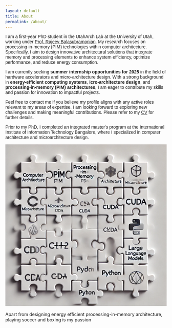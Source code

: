 ```yaml
---
layout: default
title: About
permalink: /about/
---
```

<div style="font-family: Helvetica, Arial, sans-serif;">
 I am a first-year PhD student in the UtahArch Lab at the University of Utah, working under <a href="https://users.cs.utah.edu/~rajeev/" target="_blank">Prof. Rajeev Balasubramonian</a>. My research focuses on processing-in-memory (PIM) technologies within computer architecture. Specifically, I aim to design innovative architectural solutions that integrate memory and processing elements to enhance system efficiency, optimize performance, and reduce energy consumption.

I am currently seeking <strong>summer internship opportunities for 2025</strong> in the field of hardware accelerators and micro-architecture design. With a strong background in <strong>energy-efficient computing systems</strong>, <strong>icro-architecture design</strong>, and <strong>processing-in-memory (PIM) architectures</strong>, I am eager to contribute my skills and passion for innovation to impactful projects.

Feel free to contact me if you believe my profile aligns with any active roles relevant to my areas of expertise. I am looking forward to exploring new challenges and making meaningful contributions. Please refer to my <a href="https://drive.google.com/file/d/15Dm3w-x4hNVAglailYhgC3nQuvxmol9-/view?usp=sharing" target="_blank">CV</a> for further details.

 Prior to my PhD, I completed an integrated master's program at the International Institute of Information Technology Bangalore, where I specialized in computer architecture and microarchitecture design.


</div>

![alt text](/assets/about_photo.webp)

Apart from designing energy efficient processing-in-memory architecture, playing soccer and boxing is my passion

